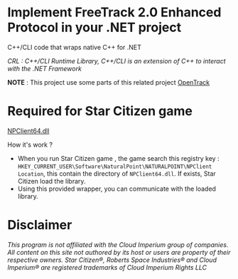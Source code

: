 # Implement FreeTrack 2.0 Enhanced Protocol in your .NET project
C++/CLI code that wraps native C++ for .NET

_CRL : C++/CLI Runtime Library, C++/CLI is an extension of C++ to interact with the .NET Framework_

**NOTE** : This project use some parts of this related project [OpenTrack](https://github.com/opentrack/opentrack)

# Required for Star Citizen game
[NPClient64.dll](https://github.com/opentrack/opentrack/blob/master/bin/NPClient64.dll)

How it's work ? 
- When you run Star Citizen game , the game search this registry key : `HKEY_CURRENT_USER\Software\NaturalPoint\NATURALPOINT\NPClient Location`, this contain the directory of `NPClient64.dll`. If exists, Star Citizen load the library.
- Using this provided wrapper, you can communicate with the loaded library.

# Disclaimer
_This program is not affiliated with the Cloud Imperium group of companies. All content on this site not authored by its host or users are property of their respective owners. Star Citizen®, Roberts Space Industries® and Cloud Imperium® are registered trademarks of Cloud Imperium Rights LLC_
